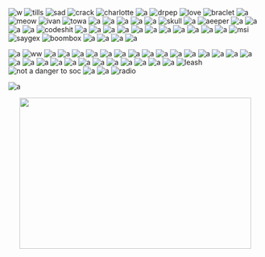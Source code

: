 ![w](https://64.media.tumblr.com/6c6f1385cfb40df9edeb51e8c2735ee9/835396812ab98429-0a/s100x200/068c7af5e9ba8b4ccbae145c86ecdbab406c1cdd.gifv) ![tills](https://64.media.tumblr.com/1834e6eb5768900fdc32ee06ef06627e/835396812ab98429-5a/s100x200/2720768ced40a9b973266c64af344e2a390b6644.gifv) ![sad](https://i.postimg.cc/qvVCN9gQ/tumblr-bad6c20226b3e46830f5d3f14f0dc0cb-a9253054-100.png) ![crack](https://64.media.tumblr.com/f578c850e06756b5df3d39c759d4d151/1923bddbf54c0100-37/s100x200/eb7be95eebf69dcc009d8ff8bec6bf58aa5ce15c.pnj) ![charlotte](https://64.media.tumblr.com/0facb691e8ac51e8e246e4dde30ef1e9/tumblr_pujr8bPYKA1xbgu08o3_100.png) ![a](https://64.media.tumblr.com/060d77f549361d06d143a054821908c6/2078da70eb74e1c0-56/s100x200/104123e5ca70a49db1190c297b8c68e2c5c004db.webp) ![drpep](https://64.media.tumblr.com/c61f22d0a698882c07a950d390ab1aeb/1b8381f969116a1e-73/s100x200/d02db2ba346fc2b0496f9c95d79b5d6217f5c50e.gifv) ![love](https://64.media.tumblr.com/36eb4afe81d2d1fb7d409afd97cae2a0/d91ef10a5b0a015c-b8/s100x200/4f734acadeabbf5b2198915eb68a0f0c74c23d83.pnj) ![braclet](https://64.media.tumblr.com/79e1d5ff04c57a0bdc00bcc8e233cb27/cf33f72ed27aa63f-b1/s100x200/b0aa0815b8f0a852846e9c158a6b5cbe22e80aa9.pnj) ![a](https://64.media.tumblr.com/f94aa43ce19365d63be7bad1f4a5a052/08d67859104bbada-cd/s100x200/301e6ca778005d380481b2a122068e3e2d526ef7.pnj) ![meow](https://64.media.tumblr.com/698abcbe7957fe093c00e0d6a0bb69da/08d67859104bbada-7a/s100x200/76cb1178c3c8e2ce8101296b1dde2ada7b32513f.pnj) ![ivan](https://64.media.tumblr.com/08a24aac9dd4d7c0f11285658b4fdc59/835396812ab98429-2f/s100x200/7fe7a06d45090be9274da49307c8e0ca6c3e444a.gifv) ![towa](https://64.media.tumblr.com/fce6e2b089465cf62483a96a9fe5b1d9/56838e9c58515ae2-a9/s100x200/44097831ddf86493f83d92bb36e93ae2ef19396b.pnj) ![a](https://64.media.tumblr.com/97b7407aadefde171f7a71ef766a8892/0a844093c4702aee-6b/s100x200/691d3ac8dcc5a0b3268aa1d50d7302d3bb6a2d2b.pnj) ![a](https://64.media.tumblr.com/beff93dcb01391111168d7e625257690/0a844093c4702aee-35/s100x200/de02ad922690afc66c37dff49eeaf0e3c955cc2b.pnj) ![a](https://64.media.tumblr.com/e8440456acb50b507028b6378eeb6187/0a844093c4702aee-c0/s100x200/0cd31e85d122ef0197a3cd59e266b94fb3401725.gifv) ![a](https://64.media.tumblr.com/d0f3ac5e11c59060b724bb66f681ecd3/bfaaeb60d3ffc0b4-ac/s100x200/745ba25aa5eaeeb69e37a9d872cd2296f8e95e0a.pnj) ![a](https://64.media.tumblr.com/88d1cf3b04164d7bd5384bb02f61065f/835396812ab98429-a2/s100x200/66a6ade61a6df440a6147f1b54ddd795ca805378.gifv) ![skull](https://64.media.tumblr.com/748221bdf632e7f387bd2834a893de59/bfaaeb60d3ffc0b4-71/s100x200/000a982f7d005dec0194f07dc74a8aa5516d288b.pnj) ![a](https://64.media.tumblr.com/665c60d60bd4b41a39b5efcf1d3618f2/f386e6fb69bea876-38/s100x200/406d9b0f1cf7deab83e8ecd0813bf291a312ae97.gifv) ![aeeper](https://64.media.tumblr.com/2cbd2c2e5bfbcaeac3cad083dba9d36b/8c49db604b0f3002-30/s100x200/182085e4ec81369c116bb112b2d48a00165c26ec.gifv) ![a](https://64.media.tumblr.com/01b589b8d5669f372bcca8883800d35d/473928ea48888009-8b/s100x200/e5878bd69010c6acd51da30b27ad473da0ae3f60.pnj) ![a](https://64.media.tumblr.com/fa02b46b8b5500870223b2129d7218a9/473928ea48888009-8b/s100x200/2497b93bee99cd43c3e6de6886b7b3bc46bcced7.pnj) ![a](https://64.media.tumblr.com/17e7f51e27c14f4360739a4113306e51/473928ea48888009-16/s100x200/4a5cf44a6826e8a31ad60bdfcd9598dac73eddeb.jpg) ![a](https://64.media.tumblr.com/844652d1cf8d2c0fab25d6dd0c199452/473928ea48888009-d1/s100x200/e713bd7fe02ec050ecd9cda77e85c0378864a3ee.jpg) ![codeshit](https://64.media.tumblr.com/a8dcea81b285606d6305c659aafcb7a4/473928ea48888009-bc/s100x200/19ca044945604fc3365801e0164d82a58fcac9ae.pnj) ![a](https://64.media.tumblr.com/97a0c487981805269ed73917f48adb21/473928ea48888009-9f/s100x200/8367b381f5ffcb29552b1b7e349767bf7da34e81.pnj) ![a](https://64.media.tumblr.com/9441e1a147fe43704f273f162f22faa6/ff58a3af22f3bbb7-19/s100x200/410419112343ab7ed2186792766caad9038f4ec4.webp) ![a](https://64.media.tumblr.com/d83c243e88fa7300d99cf80aa34cea70/835396812ab98429-53/s100x200/1d246bdabe57e41506f1cf3fcdbefe1d77ab9e41.gifv) ![a](https://64.media.tumblr.com/9dcf783bdd43d3feff676441631b5b07/6f072ea04e7b6c72-a7/s100x200/828096e077d3289e49c5292a3016851cc8399839.jpg) ![a](https://64.media.tumblr.com/f724e8e73f21fbcbcd4a70c7a1d2da26/6f072ea04e7b6c72-2b/s100x200/1c460a71130b6d82c022b1025295ad1828eaff4d.gifv) ![a](https://64.media.tumblr.com/fbd54809373d91c2b2684068685a7316/6c0f91c1af4ee0a2-06/s100x200/4125ed26e02e0ed1c624ffa84d239c45e21f393d.pnj) ![a](https://64.media.tumblr.com/a80bd5a5d138448fb66deed62e156c64/ca97eef3152f39fb-ee/s250x400/a33b5b050bdecf3b700857ca4d86f84b3c4f5480.pnj) ![a](https://64.media.tumblr.com/09c877f0f5d52b6b531744dcaf8aa160/6adc6c8478d4d04c-ba/s100x200/6f3eae595c841ed64a7adcfde64dc8ce20f4fd47.pnj) ![a](https://64.media.tumblr.com/2077c62ccc915571438d347618ac01e0/c937cea2bae71fd6-9a/s100x200/660e9e7181127ed803f8f9aa4e0710c664cfe2f5.gifv) ![a](https://64.media.tumblr.com/11f47cd238c1aa9dfc5045b2c06901db/97603c9c3129af56-13/s100x200/6fbb8dc175ff75a9fedc2b35cee97a6c950829ed.pnj) ![a](https://64.media.tumblr.com/07b7485f52ce9b51679eff8496a0f48d/7c3dd077ed76e2f9-b6/s100x200/22218e65e6bfb77651821a8ba4e2b2663b994108.gifv) ![msi](https://64.media.tumblr.com/7f15d1b114b837701d5f43b8f8de06ab/7c3dd077ed76e2f9-2d/s100x200/41701b74632b0940baa0ae614ddc90202e0f112a.pnj) ![saygex](https://64.media.tumblr.com/45f6e156e93d30942d0e80a8d8e2d3ff/e82a9758aa9a0ad9-eb/s100x200/9228d7783aae7a51f9a9ca0be4808d28cfccc137.pnj) ![boombox](https://64.media.tumblr.com/56d65912e349933a757d6535d689bb82/d87b75fc2cb83c36-ae/s100x200/dd1a034ff5016925e8dbd7c14e7e245f6a8e6001.gifv) ![a](https://64.media.tumblr.com/2b8f06f2c75a4bf84943b1fec85aa2f2/d87b75fc2cb83c36-26/s100x200/b641a8580f209de5e173d76b583e4e1cfccb4f63.pnj) ![a](https://64.media.tumblr.com/eef5fbd3209ff39b06266f546b186131/c91e8a21ee867eef-45/s100x200/ca1f56adb856937162c08742c85c066f82c240bd.pnj) ![a](https://64.media.tumblr.com/a550c79b54eba9140841fcd2499b92f5/b1a413bd901573a8-dd/s100x200/364e0043aed5c2ca8a455b4187a61c2d77c678f6.pnj) ![a](https://64.media.tumblr.com/f47a23a396eca350930a86770d61d1a0/835396812ab98429-04/s100x200/de22e96ad2569f7ec79e1e5a2ce7e179718edd20.gifv)

![a](https://64.media.tumblr.com/0d4009274239c5a41b8176285a1b1a35/835396812ab98429-f1/s250x400/646f3f49f3d19ec3ebd11ccef1691fd96f257704.gifv) ![ww](https://64.media.tumblr.com/7cc67c55ad51e049b7acf949ae83c90a/1fb39223b20e4f22-1b/s250x400/a206d12319b7068300f1c5cabc0cf5d715c306e4.gifv) ![a](https://64.media.tumblr.com/4d19f83d48938e72ea352ada5ec262f9/1fb39223b20e4f22-94/s250x400/c1988a2d1aeff1facb7239c9bd723c5f5d71039f.gifv) ![a](https://64.media.tumblr.com/7988bd4d951f2ed69ed7719f8ff1cf5d/415a1175c7f3ef38-a5/s250x400/a14a390acfff0f29af568f28cf64fa12f4937e4f.gifv) ![a](https://64.media.tumblr.com/b39997f126ac7d199056e8a1cfd85824/75878540b804f3ca-35/s250x400/9156583ca664cbc33745b053663fec36e0b74bbb.gifv) ![a](https://64.media.tumblr.com/2222a86305023d46ddc24e5d2b02737e/a5f312680aee2872-b1/s250x400/8494704ce5259c066935e6718581bbc95918ce72.gifv) ![a](https://64.media.tumblr.com/1a355125f895a5a0f699875df0b8484f/a5f312680aee2872-2b/s250x400/899ecfc890318400964f135a8c3dc7cdac4288f2.gifv) ![a](https://64.media.tumblr.com/f9cf57dbc487779561d94e620e3e1de0/dd6203729b7020b5-16/s250x400/7983d073ff57cfa10e0ef8e6406a18fb62b121fa.gifv) ![a](https://64.media.tumblr.com/c099823ebc50625c27f33f15dfb1dde3/0b03cbf48f56038c-ec/s250x400/5055202810960792ef5fe9d57d79a3290a337884.gifv) ![a](https://64.media.tumblr.com/6642a6567f447167627734d6234ba5b2/deefe9d2706f3d13-79/s250x400/b7e418515ddb38b92ef96239547d57b2ab77bfe8.gifv) ![a](https://64.media.tumblr.com/e24b76dfd78bad22711e06078d116127/d0732d1a2e6280a3-09/s250x400/282dead1529caf25c52d045c24994b9f1f72d682.gifv) ![a](https://64.media.tumblr.com/a4831f0a78a15aea391218939b42567a/b15b59e457416127-9b/s250x400/e1c5da4c8a500b750429653cc6b907035577b687.gifv) ![a](https://64.media.tumblr.com/0089811abec527fc9b30ea275811b5ff/309219964b90f7d9-27/s250x400/8cf47249dd255eb9bd37c1b2c25603d2031c2d90.gifv) ![a](https://64.media.tumblr.com/3c030c3dba2f919a6088912b81372452/15104967973168bb-82/s250x400/b8530c05e611537fb5f9086d4623aec374c99097.gifv) ![a](https://64.media.tumblr.com/4357cd3f8b9cdffdcacd79aa091b9f4c/c50dc93c89e251e3-e5/s250x400/07ffefeddde4af096e55a5b11e2954a7a5e6e923.gifv) ![a](https://64.media.tumblr.com/c2950fe8a6a76180637b5258f43ea057/1fb39223b20e4f22-9f/s250x400/271cc544ea8ad7742bae0859a9f25e52c819045b.gifv) ![a](https://64.media.tumblr.com/9aaae778af44fc541bf5f4be6efc1aa6/2f4c749d798c5bf4-63/s250x400/9041a9874e15f345717393270bb0ef1905b52a27.gifv) ![a](https://64.media.tumblr.com/37cfb398480eeb8eb2823de1c1ad589d/2f4c749d798c5bf4-21/s250x400/dff954bb799e0538c0bef8ecb426fec52370290b.gifv) ![a](https://64.media.tumblr.com/e0003584867fbcfdecabc3a78fb05b22/2f4c749d798c5bf4-d4/s250x400/1788f66b39a414181bda404c2b65718eb3a001c7.gifv) ![a](https://64.media.tumblr.com/19e26175a01613d87cf2382190a12eea/8cac6c696511a09e-f0/s250x400/53e284a3f5b42940647257fd47338b7d09f9f66b.gifv) ![a](https://64.media.tumblr.com/4011b01a45ff5a2c2abb1f1effaa2eea/b59f062936d97eb7-a4/s250x400/52ebd0512ab22a0b44c38d8a4a7caa771531e909.gifv) ![a](https://64.media.tumblr.com/bf65b36ec04806322d6b3138767f9f12/b63cc83ef7006d23-80/s250x400/1386a3a58f8cee1deb13b7fb1d68bc4e1b2384d1.gifv) ![a](https://64.media.tumblr.com/7997b09b2702a2d0ca2b770dd54bd76e/5e199ab673c8386b-e7/s250x400/6ad2213e0071285ccf6ddcb6ddf42b9d56f20a86.gifv) ![a](https://64.media.tumblr.com/9a96d67508fa0a3cd45f4b416971939d/92c7b7393347c485-68/s250x400/90d2991bf0f84194fd5e83b6b882414d5651ccfd.gifv) ![a](https://64.media.tumblr.com/d0480d7f32fb3bc22fefce3ce649c8ee/b66eace869227cc0-a0/s250x400/6d8ed1303a5414c9ea978d7147777ba60ba8f1e8.gifv) ![a](https://64.media.tumblr.com/fef73f6e41bd21177a19e52d98418cf9/acbffc6c7e51333b-01/s250x400/51447432ef333fe49b15bc4177a66df98c4c9318.gifv) ![a](https://64.media.tumblr.com/ec3163d2e3298f1e1979a0a8f6b8bd4b/0834f07aedc1c640-07/s250x400/bbe583f3726434bf20ea29e159af8793d9094209.gifv) ![a](https://64.media.tumblr.com/8d2ad943b2b386c742d77459ed7e836b/000b0fc4491a80ca-da/s250x400/f7924291848cb842f14824f5b86078372490c16b.gifv) ![a](https://64.media.tumblr.com/77865512dfa03e4d19836cf4d7bf0ac8/981010d5b892665b-8e/s250x400/5364553d6be4669d1be63a34b2491ee52775ae6d.gifv) ![leash](https://64.media.tumblr.com/17f48dac02d82d1fbe4859c4da0a76eb/114af3451ea89bf8-7b/s250x400/8a96ffc610c0a8d2732779d190258cb7fc27344c.gifv) ![not a danger to soc](https://64.media.tumblr.com/7659ed884b90f41b3257ec64625cf51b/8cea6fe1f3152297-d8/s250x400/ee740066bb5531c9874280b9526ee5f38a3ba2e0.webp) ![a](https://64.media.tumblr.com/d12068a4ba002b99fbd3bf4a22d96cb2/f1413ef45abf2485-af/s250x400/79b07f3206a9748027b5a2630e08e9bd9cfbd58b.gifv)  ![a](https://64.media.tumblr.com/e5cc86d2a44fe900d154e2eb62399994/363752070e93a7f9-70/s250x400/36b2ba6de7a0393bebb99c943027a172b3e94d45.gifv) ![radio](https://64.media.tumblr.com/67c2540168b332b89a244ee9be26cbff/85ffa3ea44a449a2-66/s100x200/38785d037b9cdd11c95bfe869116fdea2ef8a30f.gifv) 


![a](https://64.media.tumblr.com/53b76fa844bdf80f7db6bcdbebaac4f0/835396812ab98429-41/s100x200/e62d852e69e20410bc45610ea274d2fc795942aa.gifv)

<p align="center">
  <img width="460" height="300" src="https://picsum.photos/460/300">
</p>
